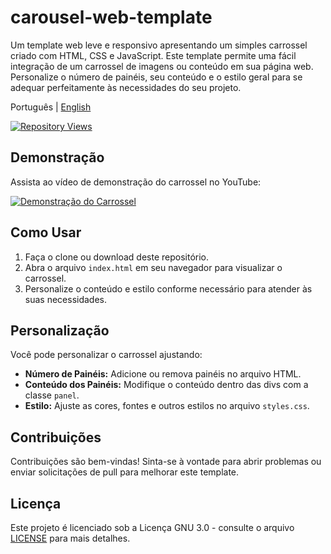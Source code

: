 # carousel-web-template

Um template web leve e responsivo apresentando um simples carrossel criado com HTML, CSS e JavaScript. Este template permite uma fácil integração de um carrossel de imagens ou conteúdo em sua página web. Personalize o número de painéis, seu conteúdo e o estilo geral para se adequar perfeitamente às necessidades do seu projeto.

Português | [English](README.md)

[![Repository Views](https://komarev.com/ghpvc/?username=kensdycarousel&label=Views&color=brightgreen)](https://github.com/kensdy/carousel-web-template)


## Demonstração

Assista ao vídeo de demonstração do carrossel no YouTube:

[![Demonstração do Carrossel](https://img.youtube.com/vi/egmDWps5Vo4/0.jpg)](https://www.youtube.com/watch?v=egmDWps5Vo4)

## Como Usar

1. Faça o clone ou download deste repositório.
2. Abra o arquivo `index.html` em seu navegador para visualizar o carrossel.
3. Personalize o conteúdo e estilo conforme necessário para atender às suas necessidades.

## Personalização

Você pode personalizar o carrossel ajustando:

- **Número de Painéis:** Adicione ou remova painéis no arquivo HTML.
- **Conteúdo dos Painéis:** Modifique o conteúdo dentro das divs com a classe `panel`.
- **Estilo:** Ajuste as cores, fontes e outros estilos no arquivo `styles.css`.

## Contribuições

Contribuições são bem-vindas! Sinta-se à vontade para abrir problemas ou enviar solicitações de pull para melhorar este template.

## Licença

Este projeto é licenciado sob a Licença GNU 3.0 - consulte o arquivo [LICENSE](LICENSE) para mais detalhes.
